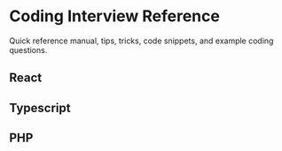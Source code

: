# Coding Interview Reference

Quick reference manual, tips, tricks, code snippets, and example coding questions.

## React

## Typescript

## PHP

